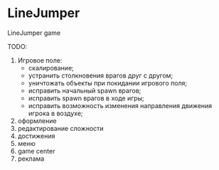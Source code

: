 # LineJumper
LineJumper game

TODO:
1) Игровое поле:
	- скалирование;
    - устранить столкновения врагов друг с другом;
	- уничтожать объекты при покидании игрового поля; 
	- исправить начальный spawn врагов;	
	- исправить spawn врагов в ходе игры;
	- исправить возможность изменения направления движения игрока в воздухе;
2) оформление
3) редактирование сложности
4) достижения
5) меню
6) game center
7) реклама
